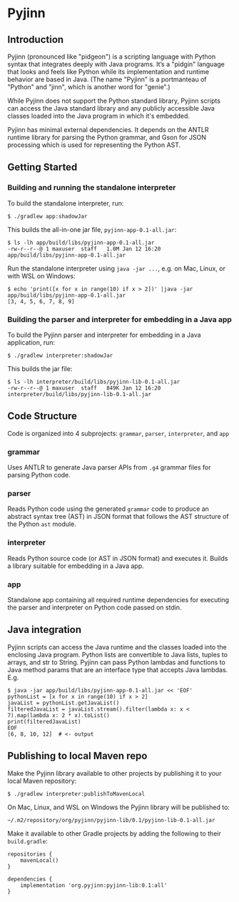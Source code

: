 # Pyjinn

## Introduction

Pyjinn (pronounced like "pidgeon") is a scripting language with Python syntax that integrates deeply
with Java programs. It’s a "pidgin" language that looks and feels like Python while its
implementation and runtime behavior are based in Java. (The name "Pyjinn" is a portmanteau of
"Python" and "jinn", which is another word for "genie".)

While Pyjinn does not support the Python standard library, Pyjinn scripts can access the Java
standard library and any publicly accessible Java classes loaded into the Java program in which it's
embedded.

Pyjinn has minimal external dependencies. It depends on the ANTLR runtime library for parsing the
Python grammar, and Gson for JSON processing which is used for representing the Python AST.

## Getting Started

### Building and running the standalone interpreter

To build the standalone interpreter, run:

```
$ ./gradlew app:shadowJar
```

This builds the all-in-one jar file, `pyjinn-app-0.1-all.jar`:

```
$ ls -lh app/build/libs/pyjinn-app-0.1-all.jar
-rw-r--r--@ 1 maxuser  staff   1.0M Jan 12 16:20 app/build/libs/pyjinn-app-0.1-all.jar
```

Run the standalone interpreter using `java -jar ...`, e.g. on Mac, Linux, or with WSL on Windows:

```
$ echo 'print([x for x in range(10) if x > 2])' |java -jar app/build/libs/pyjinn-app-0.1-all.jar
[3, 4, 5, 6, 7, 8, 9]
```

### Building the parser and interpreter for embedding in a Java app

To build the Pyjinn parser and interpreter for embedding in a Java application, run:

```
$ ./gradlew interpreter:shadowJar
```

This builds the jar file:

```
$ ls -lh interpreter/build/libs/pyjinn-lib-0.1-all.jar
-rw-r--r--@ 1 maxuser  staff   849K Jan 12 16:20 interpreter/build/libs/pyjinn-lib-0.1-all.jar
```

## Code Structure

Code is organized into 4 subprojects: `grammar`, `parser`, `interpreter`, and `app`

### grammar

Uses ANTLR to generate Java parser APIs from `.g4` grammar files for parsing Python code.

### parser

Reads Python code using the generated `grammar` code to produce an abstract syntax tree (AST) in
JSON format that follows the AST structure of the Python `ast` module.

### interpreter

Reads Python source code (or AST in JSON format) and executes it. Builds a library suitable for
embedding in a Java app.

### app

Standalone app containing all required runtime dependencies for executing the parser and
interpreter on Python code passed on stdin.

## Java integration

Pyjinn scripts can access the Java runtime and the classes loaded into the enclosing Java program.
Python lists are convertible to Java lists, tuples to arrays, and str to String. Pyjinn can pass
Python lambdas and functions to Java method params that are an interface type that accepts Java
lambdas.  E.g.

```
$ java -jar app/build/libs/pyjinn-app-0.1-all.jar << 'EOF'
pythonList = [x for x in range(10) if x > 2]
javaList = pythonList.getJavaList()
filteredJavaList = javaList.stream().filter(lambda x: x < 7).map(lambda x: 2 * x).toList()
print(filteredJavaList)
EOF
[6, 8, 10, 12]  # <- output
```

## Publishing to local Maven repo

Make the Pyjinn library available to other projects by publishing it to your local Maven repository:

```
$ ./gradlew interpreter:publishToMavenLocal
```

On Mac, Linux, and WSL on Windows the Pyjinn library will be published to:

```
~/.m2/repository/org/pyjinn/pyjinn-lib/0.1/pyjinn-lib-0.1-all.jar
```

Make it available to other Gradle projects by adding the following to their `build.gradle`:

```
repositories {
    mavenLocal()
}

dependencies {
    implementation 'org.pyjinn:pyjinn-lib:0.1:all'
}
```